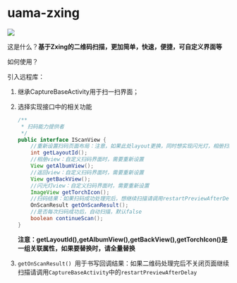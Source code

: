 # uama-zxing

[![](https://www.jitpack.io/v/UamaHZ/uama-zxing.svg)](https://www.jitpack.io/#UamaHZ/uama-zxing)

这是什么？**基于Zxing的二维码扫描，更加简单，快速，便捷，可自定义界面等**

如何使用？

引入远程库：

1. 继承CaptureBaseActivity用于扫一扫界面；

2. 选择实现接口中的相关功能

   ```java
   /**
    * 扫码能力提供者
    */
   public interface IScanView {
       //重新设置扫码页面布局：注意，如果此处layout更换，同时想实现闪光灯，相册扫码，title返回的话，必须要重新设置对应布局
       int getLayoutId();
       //相册view：自定义扫码界面时，需要重新设置
       View getAlbumView();
       //返回view：自定义扫码界面时，需要重新设置
       View getBackView();
       //闪光灯view：自定义扫码界面时，需要重新设置
       ImageView getTorchIcon();
       //扫码结果：如果扫码成功处理完后，想继续扫描请调用restartPreviewAfterDelay()方法
       OnScanResult getOnScanResult();
       //是否每次扫码成功后，自动扫描，默认false
       boolean continueScan();
   }
   ```

   **注意：getLayoutId(),getAlbumView(),getBackView(),getTorchIcon()是一组关联属性，如果要替换时，请全量替换**

3. `getOnScanResult() `用于书写回调结果：如果二维码处理完后不关闭页面继续扫描请调用`CaptureBaseActivity`中的`restartPreviewAfterDelay`